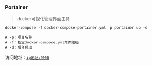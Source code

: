 ### Portainer

> docker可视化管理界面工具

```shell
docker-compose -f docker-compose-portainer.yml -p portainer up -d

# -p：项目名称
# -f：指定docker-compose.yml文件路径
# -d：后台启动
```

访问地址：[`ip地址:9000`](http://www.xxx.com:9000)
